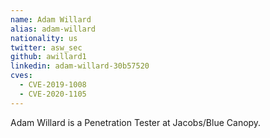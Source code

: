 ```yaml
---
name: Adam Willard
alias: adam-willard
nationality: us
twitter: asw_sec
github: awillard1
linkedin: adam-willard-30b57520
cves:
  - CVE-2019-1008
  - CVE-2020-1105
---
```

Adam Willard is a Penetration Tester at Jacobs/Blue Canopy.